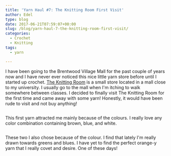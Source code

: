 ```yaml
---
title: 'Yarn Haul #7: The Knitting Room First Visit'
author: Edel
type: blog
date: 2017-06-21T07:59:07+00:00
slug: /blog/yarn-haul-7-the-knitting-room-first-visit/
categories:
  - Crochet
  - Knitting
tags:
  - yarn

---
```

I have been going to the Brentwood Village Mall for the past couple of years now and I have never ever noticed this nice little yarn store before until I started up crochet. [The Knitting Room][1] is a small store located in a mall close to my university. I usually go to the mall when I'm itching to walk somewhere between classes. I decided to finally visit The Knitting Room for the first time and came away with some yarn! Honestly, it would have been rude to visit and not buy anything!

<img data-attachment-id="481" data-permalink="http://edelgrace.me/blog/crochet/yarn-haul-7-the-knitting-room-first-visit/attachment/20170519_221438/" data-orig-file="https://i2.wp.com/edelgrace.me/blog/wp-content/uploads/2017/06/20170519_221438.jpg?fit=3264%2C1836" data-orig-size="3264,1836" data-comments-opened="1" data-image-meta="{&quot;aperture&quot;:&quot;2.4&quot;,&quot;credit&quot;:&quot;&quot;,&quot;camera&quot;:&quot;LG-K210&quot;,&quot;caption&quot;:&quot;&quot;,&quot;created_timestamp&quot;:&quot;1495232077&quot;,&quot;copyright&quot;:&quot;&quot;,&quot;focal_length&quot;:&quot;3.18&quot;,&quot;iso&quot;:&quot;450&quot;,&quot;shutter_speed&quot;:&quot;0&quot;,&quot;title&quot;:&quot;&quot;,&quot;orientation&quot;:&quot;1&quot;}" data-image-title="20170519_221438" data-image-description="" data-medium-file="https://i2.wp.com/edelgrace.me/blog/wp-content/uploads/2017/06/20170519_221438.jpg?fit=300%2C169" data-large-file="https://i2.wp.com/edelgrace.me/blog/wp-content/uploads/2017/06/20170519_221438.jpg?fit=663%2C373" src="https://i2.wp.com/edelgrace.me/blog/wp-content/uploads/2017/06/20170519_221438.jpg?resize=663%2C373" alt="" class="aligncenter size-large wp-image-481" srcset="https://i2.wp.com/edelgrace.me/blog/wp-content/uploads/2017/06/20170519_221438.jpg?resize=1024%2C576 1024w, https://i2.wp.com/edelgrace.me/blog/wp-content/uploads/2017/06/20170519_221438.jpg?resize=300%2C169 300w, https://i2.wp.com/edelgrace.me/blog/wp-content/uploads/2017/06/20170519_221438.jpg?resize=768%2C432 768w, https://i2.wp.com/edelgrace.me/blog/wp-content/uploads/2017/06/20170519_221438.jpg?resize=982%2C552 982w, https://i2.wp.com/edelgrace.me/blog/wp-content/uploads/2017/06/20170519_221438.jpg?resize=400%2C225 400w, https://i2.wp.com/edelgrace.me/blog/wp-content/uploads/2017/06/20170519_221438.jpg?w=1326 1326w, https://i2.wp.com/edelgrace.me/blog/wp-content/uploads/2017/06/20170519_221438.jpg?w=1989 1989w" sizes="(max-width: 663px) 100vw, 663px" data-recalc-dims="1" />

This first yarn attracted me mainly because of the colours. I really love any color combination containing brown, blue, and white.

<img data-attachment-id="482" data-permalink="http://edelgrace.me/blog/crochet/yarn-haul-7-the-knitting-room-first-visit/attachment/20170519_221516/" data-orig-file="https://i1.wp.com/edelgrace.me/blog/wp-content/uploads/2017/06/20170519_221516.jpg?fit=3264%2C1836" data-orig-size="3264,1836" data-comments-opened="1" data-image-meta="{&quot;aperture&quot;:&quot;2.4&quot;,&quot;credit&quot;:&quot;&quot;,&quot;camera&quot;:&quot;LG-K210&quot;,&quot;caption&quot;:&quot;&quot;,&quot;created_timestamp&quot;:&quot;1495232116&quot;,&quot;copyright&quot;:&quot;&quot;,&quot;focal_length&quot;:&quot;3.18&quot;,&quot;iso&quot;:&quot;400&quot;,&quot;shutter_speed&quot;:&quot;0&quot;,&quot;title&quot;:&quot;&quot;,&quot;orientation&quot;:&quot;1&quot;}" data-image-title="20170519_221516" data-image-description="" data-medium-file="https://i1.wp.com/edelgrace.me/blog/wp-content/uploads/2017/06/20170519_221516.jpg?fit=300%2C169" data-large-file="https://i1.wp.com/edelgrace.me/blog/wp-content/uploads/2017/06/20170519_221516.jpg?fit=663%2C373" src="https://i1.wp.com/edelgrace.me/blog/wp-content/uploads/2017/06/20170519_221516.jpg?resize=663%2C373" alt="" class="aligncenter size-large wp-image-482" srcset="https://i1.wp.com/edelgrace.me/blog/wp-content/uploads/2017/06/20170519_221516.jpg?resize=1024%2C576 1024w, https://i1.wp.com/edelgrace.me/blog/wp-content/uploads/2017/06/20170519_221516.jpg?resize=300%2C169 300w, https://i1.wp.com/edelgrace.me/blog/wp-content/uploads/2017/06/20170519_221516.jpg?resize=768%2C432 768w, https://i1.wp.com/edelgrace.me/blog/wp-content/uploads/2017/06/20170519_221516.jpg?resize=982%2C552 982w, https://i1.wp.com/edelgrace.me/blog/wp-content/uploads/2017/06/20170519_221516.jpg?resize=400%2C225 400w, https://i1.wp.com/edelgrace.me/blog/wp-content/uploads/2017/06/20170519_221516.jpg?w=1326 1326w, https://i1.wp.com/edelgrace.me/blog/wp-content/uploads/2017/06/20170519_221516.jpg?w=1989 1989w" sizes="(max-width: 663px) 100vw, 663px" data-recalc-dims="1" />

These two I also chose because of the colour. I find that lately I'm really drawn towards greens and blues. I have yet to find the perfect orange-y yarn that I really covet and desire. One of these days!

 [1]: http://www.theknittingroom.ca/